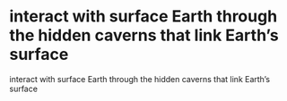 # interact with surface Earth through the hidden caverns that link Earth’s surface

interact with surface Earth through the hidden caverns that link Earth’s surface